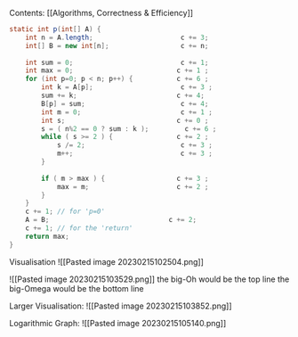 Contents:
[[Algorithms, Correctness & Efficiency]]

``` java
static int p(int[] A) {  
    int n = A.length;                      c += 3;  
    int[] B = new int[n];                  c += n;  
  
    int sum = 0;                           c += 1;  
    int max = 0;                          c += 1 ;  
    for (int p=0; p < n; p++) {           c += 6 ; 
        int k = A[p];                      c += 3 ;  
        sum += k;                         c += 4;  
        B[p] = sum;                        c += 4;  
        int m = 0;                         c += 1 ;  
        int s;                            c += 0 ;  
        s = ( n%2 == 0 ? sum : k );         c += 6 ; 
        while ( s >= 2 ) {                c += 2 ;  
            s /= 2;                        c += 3 ;  
            m++;                           c += 3 ;  
        }  
  
        if ( m > max ) {                  c += 3 ;  
            max = m;                      c += 2 ;  
        }  
    }  
    c += 1; // for 'p=0'  
    A = B;                              c += 2;  
    c += 1; // for the 'return'  
    return max;  
}
```

Visualisation
![[Pasted image 20230215102504.png]]

![[Pasted image 20230215103529.png]]
the big-Oh would be the top line
the big-Omega would be the bottom line

Larger Visualisation:
![[Pasted image 20230215103852.png]]

Logarithmic Graph:
![[Pasted image 20230215105140.png]]
